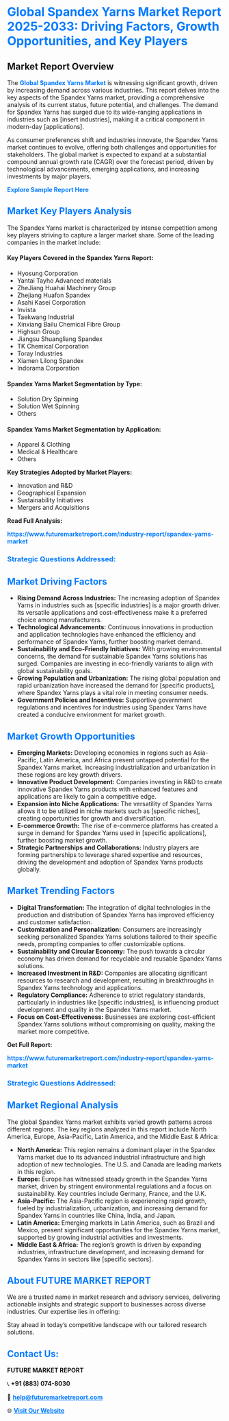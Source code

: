 <h1 style="color: #007BFF;">Global Spandex Yarns Market Report 2025-2033: Driving Factors, Growth Opportunities, and Key Players</h1>

<section id="overview">
<h2>Market Report Overview</h2>
<p>The <a href="https://www.futuremarketreport.com/industry-report/spandex-yarns-market" style="color: #007BFF; text-decoration: none;"><strong>Global Spandex Yarns Market</strong></a> is witnessing significant growth, driven by increasing demand across various industries. This report delves into the key aspects of the Spandex Yarns market, providing a comprehensive analysis of its current status, future potential, and challenges. The demand for Spandex Yarns has surged due to its wide-ranging applications in industries such as [insert industries], making it a critical component in modern-day [applications].</p>
<p>As consumer preferences shift and industries innovate, the Spandex Yarns market continues to evolve, offering both challenges and opportunities for stakeholders. The global market is expected to expand at a substantial compound annual growth rate (CAGR) over the forecast period, driven by technological advancements, emerging applications, and increasing investments by major players.</p>
</section>

<section id="overview">
<p><a href="https://www.futuremarketreport.com/request-sample/reportId=115000" style="color: #007BFF; text-decoration: none;"><strong>Explore Sample Report Here</strong></a></p>
</section>

<section id="key-players">
<h2 style="color: #007BFF;">Market Key Players Analysis</h2>
<p>The Spandex Yarns market is characterized by intense competition among key players striving to capture a larger market share. Some of the leading companies in the market include:</p>
<h4>Key Players Covered in the Spandex Yarns Report:</h4>
<ul><li>Hyosung Corporation</li><li>Yantai Tayho Advanced materials</li><li>ZheJiang Huahai Machinery Group</li><li>Zhejiang Huafon Spandex</li><li>Asahi Kasei Corporation</li><li>Invista</li><li>Taekwang Industrial</li><li>Xinxiang Bailu Chemical Fibre Group</li><li>Highsun Group</li><li>Jiangsu Shuangliang Spandex</li><li>TK Chemical Corporation</li><li>Toray Industries</li><li>Xiamen Lilong Spandex</li><li>Indorama Corporation</li></ul>
<h4>Spandex Yarns Market Segmentation by Type:</h4>
<ul><li>Solution Dry Spinning</li><li>Solution Wet Spinning</li><li>Others</li></ul>

<h4>Spandex Yarns Market Segmentation by Application:</h4>
<ul><li>Apparel &amp; Clothing</li><li>Medical &amp; Healthcare</li><li>Others</li></ul>
<p><strong>Key Strategies Adopted by Market Players:</strong></p>
<ul>
<li>Innovation and R&D</li>
<li>Geographical Expansion</li>
<li>Sustainability Initiatives</li>
<li>Mergers and Acquisitions</li>
</ul>
</section>

<section>
<p><strong>Read Full Analysis: </strong></p><a href="https://www.futuremarketreport.com/industry-report/spandex-yarns-market" style="color: #007BFF; text-decoration: none;"><strong>https://www.futuremarketreport.com/industry-report/spandex-yarns-market</strong></a>
<h3 style="color: #007BFF;">Strategic Questions Addressed:</h3>
</section>

<section id="driving-factors">
<h2 style="color: #007BFF;">Market Driving Factors</h2>
<ul>
<li><strong>Rising Demand Across Industries:</strong> The increasing adoption of Spandex Yarns in industries such as [specific industries] is a major growth driver. Its versatile applications and cost-effectiveness make it a preferred choice among manufacturers.</li>
<li><strong>Technological Advancements:</strong> Continuous innovations in production and application technologies have enhanced the efficiency and performance of Spandex Yarns, further boosting market demand.</li>
<li><strong>Sustainability and Eco-Friendly Initiatives:</strong> With growing environmental concerns, the demand for sustainable Spandex Yarns solutions has surged. Companies are investing in eco-friendly variants to align with global sustainability goals.</li>
<li><strong>Growing Population and Urbanization:</strong> The rising global population and rapid urbanization have increased the demand for [specific products], where Spandex Yarns plays a vital role in meeting consumer needs.</li>
<li><strong>Government Policies and Incentives:</strong> Supportive government regulations and incentives for industries using Spandex Yarns have created a conducive environment for market growth.</li>
</ul>
</section>

<section id="growth-opportunities">
<h2 style="color: #007BFF;">Market Growth Opportunities</h2>
<ul>
<li><strong>Emerging Markets:</strong> Developing economies in regions such as Asia-Pacific, Latin America, and Africa present untapped potential for the Spandex Yarns market. Increasing industrialization and urbanization in these regions are key growth drivers.</li>
<li><strong>Innovative Product Development:</strong> Companies investing in R&D to create innovative Spandex Yarns products with enhanced features and applications are likely to gain a competitive edge.</li>
<li><strong>Expansion into Niche Applications:</strong> The versatility of Spandex Yarns allows it to be utilized in niche markets such as [specific niches], creating opportunities for growth and diversification.</li>
<li><strong>E-commerce Growth:</strong> The rise of e-commerce platforms has created a surge in demand for Spandex Yarns used in [specific applications], further boosting market growth.</li>
<li><strong>Strategic Partnerships and Collaborations:</strong> Industry players are forming partnerships to leverage shared expertise and resources, driving the development and adoption of Spandex Yarns products globally.</li>
</ul>
</section>

<section id="trending-factors">
<h2 style="color: #007BFF;">Market Trending Factors</h2>
<ul>
<li><strong>Digital Transformation:</strong> The integration of digital technologies in the production and distribution of Spandex Yarns has improved efficiency and customer satisfaction.</li>
<li><strong>Customization and Personalization:</strong> Consumers are increasingly seeking personalized Spandex Yarns solutions tailored to their specific needs, prompting companies to offer customizable options.</li>
<li><strong>Sustainability and Circular Economy:</strong> The push towards a circular economy has driven demand for recyclable and reusable Spandex Yarns solutions.</li>
<li><strong>Increased Investment in R&D:</strong> Companies are allocating significant resources to research and development, resulting in breakthroughs in Spandex Yarns technology and applications.</li>
<li><strong>Regulatory Compliance:</strong> Adherence to strict regulatory standards, particularly in industries like [specific industries], is influencing product development and quality in the Spandex Yarns market.</li>
<li><strong>Focus on Cost-Effectiveness:</strong> Businesses are exploring cost-efficient Spandex Yarns solutions without compromising on quality, making the market more competitive.</li>
</ul>
</section>

<section>
<p><strong>Get Full Report: </strong></p><a href="https://www.futuremarketreport.com/industry-report/spandex-yarns-market" style="color: #007BFF; text-decoration: none;"><strong>https://www.futuremarketreport.com/industry-report/spandex-yarns-market</strong></a>
<h3 style="color: #007BFF;">Strategic Questions Addressed:</h3>
</section>


<section id="regional-analysis">
<h2 style="color: #007BFF;">Market Regional Analysis</h2>
<p>The global Spandex Yarns market exhibits varied growth patterns across different regions. The key regions analyzed in this report include North America, Europe, Asia-Pacific, Latin America, and the Middle East & Africa:</p>
<ul>
<li><strong>North America:</strong> This region remains a dominant player in the Spandex Yarns market due to its advanced industrial infrastructure and high adoption of new technologies. The U.S. and Canada are leading markets in this region.</li>
<li><strong>Europe:</strong> Europe has witnessed steady growth in the Spandex Yarns market, driven by stringent environmental regulations and a focus on sustainability. Key countries include Germany, France, and the U.K.</li>
<li><strong>Asia-Pacific:</strong> The Asia-Pacific region is experiencing rapid growth, fueled by industrialization, urbanization, and increasing demand for Spandex Yarns in countries like China, India, and Japan.</li>
<li><strong>Latin America:</strong> Emerging markets in Latin America, such as Brazil and Mexico, present significant opportunities for the Spandex Yarns market, supported by growing industrial activities and investments.</li>
<li><strong>Middle East & Africa:</strong> The region’s growth is driven by expanding industries, infrastructure development, and increasing demand for Spandex Yarns in sectors like [specific sectors].</li>
</ul>
</section>

<footer>
<h2 style="color: #007BFF;">About FUTURE MARKET REPORT</h2>
<p>We are a trusted name in market research and advisory services, delivering actionable insights and strategic support to businesses across diverse industries. Our expertise lies in offering:</p>

<p>Stay ahead in today’s competitive landscape with our tailored research solutions.</p>

<h2 style="color: #007BFF;">Contact Us:</h2>
<p><strong>FUTURE MARKET REPORT</strong></p>
<p>📞 <strong>+91 (883) 074-8030</strong></p>
<p>📧 <strong><a href="mailto:help@futuremarketreport.com" style="color: #007BFF;">help@futuremarketreport.com</a></strong></p>
<p>🌐 <strong><a href="https://www.futuremarketreport.com/" style="color: #007BFF;">Visit Our Website</a></strong></p>
</footer>